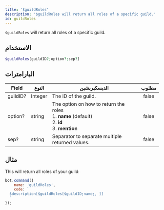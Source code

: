 ```yaml
---
title: '$guildRoles'
description: '$guildRoles will return all roles of a specific guild.'
id: guildRoles
---
```


`$guildRoles` will return all roles of a specific guild.

## الاستخدام

```php
$guildRoles[guildID?;option?;sep?]
```

## البارامترات

| Field    | النوع   | الديسكبربشين                                                                                                                | مطلوب |
| -------- | ------- | --------------------------------------------------------------------------------------------------------------------------- |:-----:|
| guildID? | Integer | The ID of the guild.                                                                                                        | false |
| option?  | string  | The option on how to return the roles <br /> 1. **name** (default) <br /> 2. **id** <br /> 3. **mention** | false |
| sep?     | string  | Separator to separate multiple returned values.                                                                             | false |

## مثال

This will return all roles of your guild:

```javascript
bot.command({
    name: 'guildRoles',
    code: `
  $description[$guildRoles[$guildID;name;, ]]
  `
});
```
